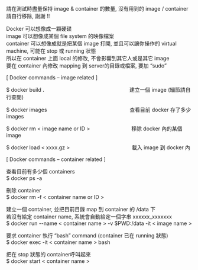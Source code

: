 請在測試時盡量保持 image & container 的數量, 沒有用到的 image / container 請自行移除, 謝謝 !!
 
Docker 可以想像成一顆硬碟  
image 可以想像成某個 file system 的映像檔案  
container 可以想像成就是把某個 image 打開, 並且可以讓你操作的 virtual machine, 可能在 stop 或 running 狀態  
所以在 container 上面 local 的修改, 不會影響到其它人或是其它 image  
要在 container 內修改 mapping 到 server的目錄或檔案, 要加 “sudo”  
 
[ Docker commands – image related ]  
<p>$ docker build .&emsp;&emsp;&emsp;&emsp;&emsp;&emsp;&emsp;&emsp;&emsp;&emsp;&emsp;&emsp;&emsp;&emsp;&emsp;&emsp;&ensp;建立一個 image (細節請自行查閱)  </p>
<p>$ docker images&emsp;&emsp;&emsp;&emsp;&emsp;&emsp;&emsp;&emsp;&emsp;&emsp;&emsp;&emsp;&emsp;&emsp;&emsp;&emsp;查看目前 docker 存了多少 images  </p>
<p>$ docker rm < image name or ID >&emsp;&emsp;&emsp;&emsp;&emsp;&emsp;&emsp;&emsp;移除 docker 內的某個 image</p>
<p>$ docker load < xxxx.gz >&emsp;&emsp;&emsp;&emsp;&emsp;&emsp;&emsp;&emsp;&emsp;&emsp;&emsp;&emsp;載入 image 到 docker 內</p>
 
[ Docker commands – container related ]
 
查看目前有多少個 containers  
$ docker ps -a  

刪除 container  
$ docker rm -f < container name or ID >

建立一個 container, 並把目前目錄 map 到 container 的 /data 下  
若沒有給定 container name, 系統會自動給定一個字串  xxxxxx_xxxxxxx  
$ docker run --name < container name > -v $PWD:/data -it < image name >

要求 container 執行 “bash” command (container 已在 running 狀態)  
$ docker exec -it < container name > bash

把在 stop 狀態的 container呼叫起來  
$ docker start < container name >
